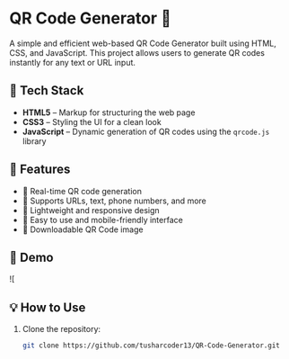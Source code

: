 # QR Code Generator 🔳

A simple and efficient web-based QR Code Generator built using HTML, CSS, and JavaScript. This project allows users to generate QR codes instantly for any text or URL input.

## 🧰 Tech Stack

- **HTML5** – Markup for structuring the web page
- **CSS3** – Styling the UI for a clean look
- **JavaScript** – Dynamic generation of QR codes using the `qrcode.js` library

## 🚀 Features

- 🔹 Real-time QR code generation
- 🔹 Supports URLs, text, phone numbers, and more
- 🔹 Lightweight and responsive design
- 🔹 Easy to use and mobile-friendly interface
- 🔹 Downloadable QR Code image

## 📸 Demo

![

## 💡 How to Use

1. Clone the repository:
   ```bash
   git clone https://github.com/tusharcoder13/QR-Code-Generator.git
